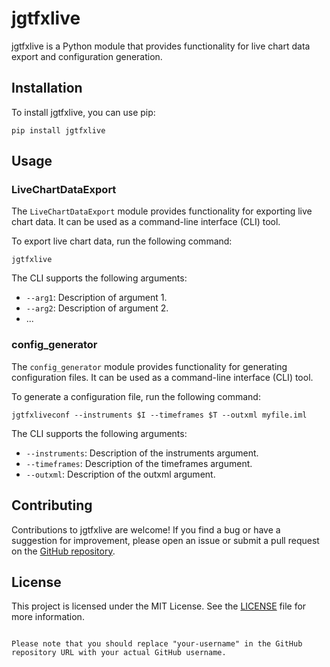 # jgtfxlive

jgtfxlive is a Python module that provides functionality for live chart data export and configuration generation.

## Installation

To install jgtfxlive, you can use pip:

```shell
pip install jgtfxlive
```

## Usage

### LiveChartDataExport

The `LiveChartDataExport` module provides functionality for exporting live chart data. It can be used as a command-line interface (CLI) tool.

To export live chart data, run the following command:

```shell
jgtfxlive
```

The CLI supports the following arguments:

- `--arg1`: Description of argument 1.
- `--arg2`: Description of argument 2.
- ...

### config_generator

The `config_generator` module provides functionality for generating configuration files. It can be used as a command-line interface (CLI) tool.

To generate a configuration file, run the following command:

```shell
jgtfxliveconf --instruments $I --timeframes $T --outxml myfile.iml
```

The CLI supports the following arguments:

- `--instruments`: Description of the instruments argument.
- `--timeframes`: Description of the timeframes argument.
- `--outxml`: Description of the outxml argument.

## Contributing

Contributions to jgtfxlive are welcome! If you find a bug or have a suggestion for improvement, please open an issue or submit a pull request on the [GitHub repository](https://github.com/your-username/jgtfxlive).

## License

This project is licensed under the MIT License. See the [LICENSE](LICENSE) file for more information.
```

Please note that you should replace "your-username" in the GitHub repository URL with your actual GitHub username.